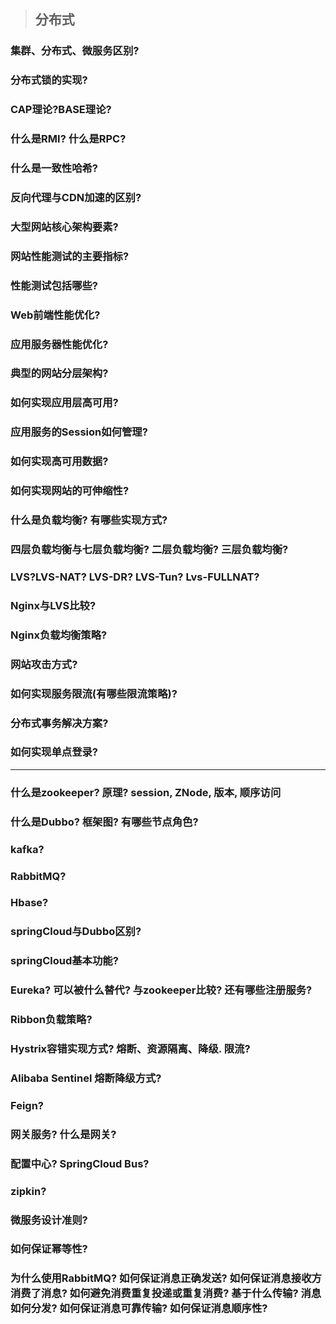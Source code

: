 > ## 分布式

### 集群、分布式、微服务区别?
### 分布式锁的实现?
### CAP理论?BASE理论?
### 什么是RMI? 什么是RPC?
### 什么是一致性哈希?
### 反向代理与CDN加速的区别?
### 大型网站核心架构要素?
### 网站性能测试的主要指标?
### 性能测试包括哪些?
### Web前端性能优化?
### 应用服务器性能优化?
### 典型的网站分层架构?
### 如何实现应用层高可用?
### 应用服务的Session如何管理?
### 如何实现高可用数据?
### 如何实现网站的可伸缩性?
### 什么是负载均衡? 有哪些实现方式? 
### 四层负载均衡与七层负载均衡? 二层负载均衡? 三层负载均衡?
### LVS?LVS-NAT? LVS-DR? LVS-Tun? Lvs-FULLNAT?
### Nginx与LVS比较?
### Nginx负载均衡策略?
### 网站攻击方式?
### 如何实现服务限流(有哪些限流策略)?
### 分布式事务解决方案?
### 如何实现单点登录?
---
### 什么是zookeeper? 原理? session, ZNode, 版本, 顺序访问
### 什么是Dubbo? 框架图? 有哪些节点角色? 
### kafka?
### RabbitMQ?
### Hbase?
### springCloud与Dubbo区别?
### springCloud基本功能?
### Eureka? 可以被什么替代? 与zookeeper比较? 还有哪些注册服务?
### Ribbon负载策略?
### Hystrix容错实现方式? 熔断、资源隔离、降级. 限流?
### Alibaba Sentinel 熔断降级方式?
### Feign?
### 网关服务? 什么是网关?
### 配置中心? SpringCloud Bus?
### zipkin?
### 微服务设计准则?
### 如何保证幂等性?
### 为什么使用RabbitMQ? 如何保证消息正确发送? 如何保证消息接收方消费了消息? 如何避免消费重复投递或重复消费? 基于什么传输? 消息如何分发? 如何保证消息可靠传输? 如何保证消息顺序性?
